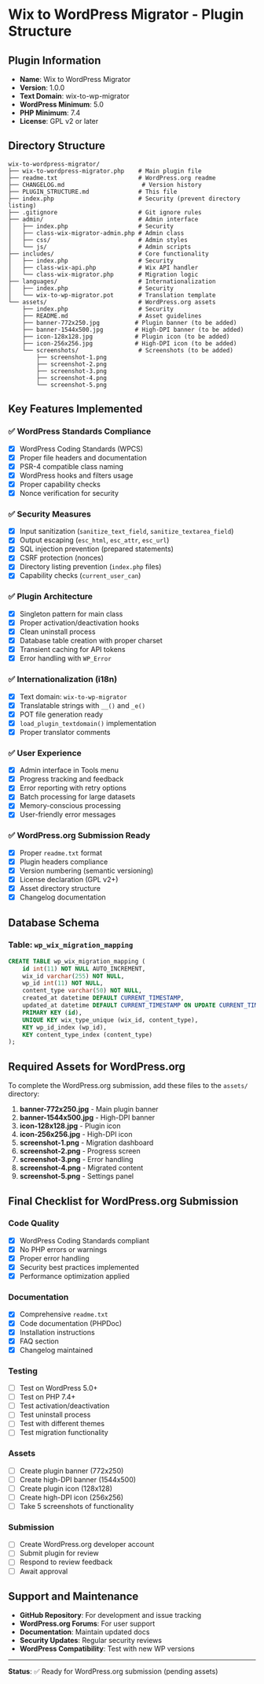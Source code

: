 # Wix to WordPress Migrator - Plugin Structure

## Plugin Information
- **Name**: Wix to WordPress Migrator  
- **Version**: 1.0.0
- **Text Domain**: wix-to-wp-migrator
- **WordPress Minimum**: 5.0
- **PHP Minimum**: 7.4
- **License**: GPL v2 or later

## Directory Structure

```
wix-to-wordpress-migrator/
├── wix-to-wordpress-migrator.php    # Main plugin file
├── readme.txt                       # WordPress.org readme
├── CHANGELOG.md                      # Version history
├── PLUGIN_STRUCTURE.md              # This file
├── index.php                        # Security (prevent directory listing)
├── .gitignore                       # Git ignore rules
├── admin/                           # Admin interface
│   ├── index.php                    # Security
│   ├── class-wix-migrator-admin.php # Admin class
│   ├── css/                         # Admin styles
│   └── js/                          # Admin scripts
├── includes/                        # Core functionality
│   ├── index.php                    # Security  
│   ├── class-wix-api.php            # Wix API handler
│   └── class-wix-migrator.php       # Migration logic
├── languages/                       # Internationalization
│   ├── index.php                    # Security
│   └── wix-to-wp-migrator.pot       # Translation template
└── assets/                          # WordPress.org assets
    ├── index.php                    # Security
    ├── README.md                    # Asset guidelines
    ├── banner-772x250.jpg          # Plugin banner (to be added)
    ├── banner-1544x500.jpg         # High-DPI banner (to be added)
    ├── icon-128x128.jpg            # Plugin icon (to be added)
    ├── icon-256x256.jpg            # High-DPI icon (to be added)
    └── screenshots/                 # Screenshots (to be added)
        ├── screenshot-1.png
        ├── screenshot-2.png
        ├── screenshot-3.png
        ├── screenshot-4.png
        └── screenshot-5.png
```

## Key Features Implemented

### ✅ WordPress Standards Compliance
- [x] WordPress Coding Standards (WPCS)
- [x] Proper file headers and documentation
- [x] PSR-4 compatible class naming
- [x] WordPress hooks and filters usage
- [x] Proper capability checks
- [x] Nonce verification for security

### ✅ Security Measures
- [x] Input sanitization (`sanitize_text_field`, `sanitize_textarea_field`)
- [x] Output escaping (`esc_html`, `esc_attr`, `esc_url`)
- [x] SQL injection prevention (prepared statements)
- [x] CSRF protection (nonces)
- [x] Directory listing prevention (`index.php` files)
- [x] Capability checks (`current_user_can`)

### ✅ Plugin Architecture
- [x] Singleton pattern for main class
- [x] Proper activation/deactivation hooks
- [x] Clean uninstall process
- [x] Database table creation with proper charset
- [x] Transient caching for API tokens
- [x] Error handling with `WP_Error`

### ✅ Internationalization (i18n)
- [x] Text domain: `wix-to-wp-migrator`
- [x] Translatable strings with `__()` and `_e()`
- [x] POT file generation ready
- [x] `load_plugin_textdomain()` implementation
- [x] Proper translator comments

### ✅ User Experience
- [x] Admin interface in Tools menu
- [x] Progress tracking and feedback
- [x] Error reporting with retry options
- [x] Batch processing for large datasets
- [x] Memory-conscious processing
- [x] User-friendly error messages

### ✅ WordPress.org Submission Ready
- [x] Proper `readme.txt` format
- [x] Plugin headers compliance
- [x] Version numbering (semantic versioning)
- [x] License declaration (GPL v2+)
- [x] Asset directory structure
- [x] Changelog documentation

## Database Schema

### Table: `wp_wix_migration_mapping`
```sql
CREATE TABLE wp_wix_migration_mapping (
    id int(11) NOT NULL AUTO_INCREMENT,
    wix_id varchar(255) NOT NULL,
    wp_id int(11) NOT NULL,
    content_type varchar(50) NOT NULL,
    created_at datetime DEFAULT CURRENT_TIMESTAMP,
    updated_at datetime DEFAULT CURRENT_TIMESTAMP ON UPDATE CURRENT_TIMESTAMP,
    PRIMARY KEY (id),
    UNIQUE KEY wix_type_unique (wix_id, content_type),
    KEY wp_id_index (wp_id),
    KEY content_type_index (content_type)
);
```

## Required Assets for WordPress.org

To complete the WordPress.org submission, add these files to the `assets/` directory:

1. **banner-772x250.jpg** - Main plugin banner
2. **banner-1544x500.jpg** - High-DPI banner  
3. **icon-128x128.jpg** - Plugin icon
4. **icon-256x256.jpg** - High-DPI icon
5. **screenshot-1.png** - Migration dashboard
6. **screenshot-2.png** - Progress screen
7. **screenshot-3.png** - Error handling
8. **screenshot-4.png** - Migrated content
9. **screenshot-5.png** - Settings panel

## Final Checklist for WordPress.org Submission

### Code Quality
- [x] WordPress Coding Standards compliant
- [x] No PHP errors or warnings
- [x] Proper error handling
- [x] Security best practices implemented
- [x] Performance optimization applied

### Documentation
- [x] Comprehensive `readme.txt`
- [x] Code documentation (PHPDoc)
- [x] Installation instructions
- [x] FAQ section
- [x] Changelog maintained

### Testing
- [ ] Test on WordPress 5.0+
- [ ] Test on PHP 7.4+
- [ ] Test activation/deactivation
- [ ] Test uninstall process
- [ ] Test with different themes
- [ ] Test migration functionality

### Assets
- [ ] Create plugin banner (772x250)
- [ ] Create high-DPI banner (1544x500)  
- [ ] Create plugin icon (128x128)
- [ ] Create high-DPI icon (256x256)
- [ ] Take 5 screenshots of functionality

### Submission
- [ ] Create WordPress.org developer account
- [ ] Submit plugin for review
- [ ] Respond to review feedback
- [ ] Await approval

## Support and Maintenance

- **GitHub Repository**: For development and issue tracking
- **WordPress.org Forums**: For user support
- **Documentation**: Maintain updated docs
- **Security Updates**: Regular security reviews
- **WordPress Compatibility**: Test with new WP versions

---

**Status**: ✅ Ready for WordPress.org submission (pending assets)